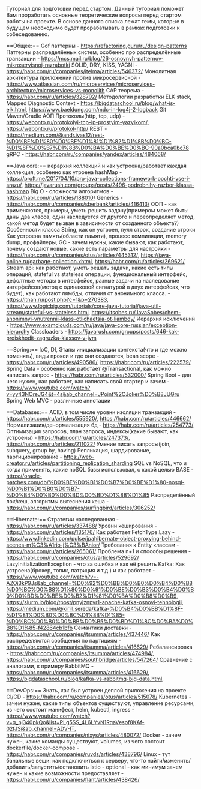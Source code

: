 Туториал для подготовки перед стартом. 
Данный туториал поможет Вам проработать основные теоретические вопросы перед стартом работы на проекте. В основе данного списка лежат темы, которые в будущем необходимо будет прорабатывать в рамках подготовки к собеседованию.

==Общее:==
Gof паттерны - https://refactoring.guru/ru/design-patterns
Паттерны распределённых систем, особенно про распределённые транзакции - https://mcs.mail.ru/blog/26-osnovnyh-patternov-mikroservisnoj-razrabotki
SOLID, DRY, KISS, YAGNI - https://habr.com/ru/companies/itelma/articles/546372/
Монолитная архитектура приложений против микросервисной - https://www.atlassian.com/ru/microservices/microservices-architecture/microservices-vs-monolith
CAP теорема - https://habr.com/ru/articles/328792/
Методологии разработки
ELK stack, Mapped Diagnostic Context - https://bigdataschool.ru/blog/what-is-elk.html, https://www.baeldung.com/mdc-in-log4j-2-logback
Git
Maven/Gradle
АОП
Протоколы(http, tcp, udp) - https://webonto.ru/protokolyi-tcp-ip-prostyim-yazyikom/, https://webonto.ru/protokol-http/
REST - https://medium.com/@andr.ivas12/rest-%D0%BF%D1%80%D0%BE%D1%81%D1%82%D1%8B%D0%BC-%D1%8F%D0%B7%D1%8B%D0%BA%D0%BE%D0%BC-90a0bca0bc78
gRPC - https://habr.com/ru/companies/yandex/articles/484068/




==Java core:== 
иерархия коллекций и как устроена/работает каждая коллекция, особенно как утроена hashMap - https://proft.me/2017/04/10/pro-java-collections-framework-pochti-vse-i-srazu/, https://javarush.com/groups/posts/2496-podrobnihy-razbor-klassa-hashmap
Big O - сложности алгоритмов - https://habr.com/ru/articles/188010/
Generics - https://habr.com/ru/companies/sberbank/articles/416413/
ООП - как применяются, примеры, уметь решить задачу(примером может быть: даны два класса, один наследуется от другого и переопределяет метод, какой метод будет вызван в зависимости от созданного объекта?) 
Особенности класса String, как он устроен, пулл строк, создание строки
Как устроена память(области памяти), процесс компиляции, memory dump, профайлеры, GC - зачем нужны, какие бывают, как работают, почему создают новые, какие есть параметры для настройки - https://habr.com/ru/companies/otus/articles/445312/, https://java-online.ru/garbage-collection.xhtml, https://habr.com/ru/articles/269621/
Stream api: как работают, уметь решать задачи, какие есть типы операций, stateful vs stateless операции, функциональный интерфейс, дефолтные методы в интерфейсе, разные задачи на наследование интерфейсов(метод с одинаковой сигнатурой в двух интерфейсах, что будет), как работают лямбды, отличия от анонимного класса. - https://itnan.ru/post.php?c=1&p=270383, https://www.logicbig.com/tutorials/core-java-tutorial/java-util-stream/stateful-vs-stateless.html, https://itsobes.ru/JavaSobes/chem-anonimnyi-vnutrennii-klass-otlichaetsia-ot-liambdy/
Иерархия исключений - https://www.examclouds.com/ru/java/java-core-russian/exception-hierarchy
Classloaders - https://javarush.com/groups/posts/646-kak-proiskhodit-zagruzka-klassov-v-jvm


==Spring:==
IoC, DI,  Этапы инициализации контекста(что и где можно поменять), виды прокси и где они создаются, bean scope - https://habr.com/ru/articles/490586/, https://habr.com/ru/articles/222579/
Spring Data - особенно как работает @Transactional, как можно написать запрос - https://habr.com/ru/articles/532000/
Spring Boot - для чего нужен, как работает, как написать свой стартер и зачем - https://www.youtube.com/watch?v=yy43NOreJG4&t=4s&ab_channel=JPoint%2CJoker%D0%B8JUGru
Spring Web MVC - различные аннотации


==Databases:==
ACID, в том числе уровни изоляции транзакций - https://habr.com/ru/articles/555920/, https://habr.com/ru/articles/446662/
Нормализация/денормализация бд - https://habr.com/ru/articles/254773/
Оптимизация запросов, план запроса, индексы(какие бывают, как устроены) - https://habr.com/ru/articles/247373/, https://habr.com/ru/articles/211022/
Умение писать запросы(join, subquery, group by, having)
Репликация, шардирование, партиционирование - https://web-creator.ru/articles/partitioning_replication_sharding
SQL vs NoSQL, что и когда применять, какие noSQL базы использовал, с какой целью
BASE - https://oracle-patches.com/db/%D0%BE%D0%B1%D0%B7%D0%BE%D1%80-nosql-%D0%B1%D0%B0%D0%B7-%D0%B4%D0%B0%D0%BD%D0%BD%D1%8B%D1%85
Распределённый лок/кеш, алгоритмы вытеснения кеша - https://habr.com/ru/companies/surfingbird/articles/306252/


==Hibernate:==
Стратегии наследованная - https://habr.com/ru/articles/337488/
Уровни кеширования - https://habr.com/ru/articles/135176/
Как работает FetchType.Lazy - https://www.linkedin.com/pulse/jpahibernate-object-proxying-behind-scenes-m%C3%A1rio-j%C3%BAnior/
Требования к Entity классам - https://habr.com/ru/articles/265061/
Проблема n+1 и способы решения - https://habr.com/ru/companies/otus/articles/529692/
LazyInitializationException - что за ошибка и как её решить
Kafka:
Как устроена(брокер, топик, патриция и т.д.) и как работает - https://www.youtube.com/watch?v=-AZOi3kP9Js&ab_channel=%D0%92%D0%BB%D0%B0%D0%B4%D0%B8%D0%BC%D0%B8%D1%80%D0%91%D0%BE%D0%B3%D0%B4%D0%B0%D0%BD%D0%BE%D0%B2%D1%81%D0%BA%D0%B8%D0%B9, https://slurm.io/blog/tpost/pnyjznpvr1-apache-kafka-osnovi-tehnologii, https://medium.com/@kirill.sereda/kafka-%D0%B4%D0%BB%D1%8F-%D1%81%D0%B0%D0%BC%D1%8B%D1%85-%D0%BC%D0%B0%D0%BB%D0%B5%D0%BD%D1%8C%D0%BA%D0%B8%D1%85-f42864cb1bfb
Семантики доставки - https://habr.com/ru/companies/itsumma/articles/437446/
Как распределяются сообщения по партициям - https://habr.com/ru/companies/itsumma/articles/416629/
Ребалансировка - https://habr.com/ru/companies/itsumma/articles/474984/, https://habr.com/ru/companies/southbridge/articles/547264/
Сравнение с аналогами, к примеру RabbitMQ - https://habr.com/ru/companies/itsumma/articles/416629/, https://bigdataschool.ru/blog/kafka-vs-rabbitmq-big-data.html, 


==DevOps:==
Знать, как был устроен деплой приложения на проекте
CI/CD - https://habr.com/ru/companies/otus/articles/515078/
Kubernetes - зачем нужен, какие типы объектов существуют, управление ресурсами, из чего состоит манифест, helm, kubectl, ingress - https://www.youtube.com/watch?v=q_nj340pkQo&list=PLg5SS_4L6LYvN1RqaVesof8KAf-02fJSi&ab_channel=ADV-IT, https://habr.com/ru/companies/nixys/articles/480072/
Docker - зачем нужен, какие команды существуют, volumes, из чего состоит dockerfile/docker-compose - https://habr.com/ru/companies/ruvds/articles/438796/
Linux - тут банальные вещи: как подключиться к серверу, что-то найти/изменить/добавить/запустить/остановить
Istio - optional - как минимум зачем нужен и какие возможности предоставляет - https://habr.com/ru/companies/flant/articles/438426/
